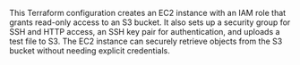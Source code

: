 This Terraform configuration creates an EC2 instance with an IAM role that grants read-only access to an S3 bucket. It also sets up a security group for SSH and HTTP access, an SSH key pair for authentication, and uploads a test file to S3. The EC2 instance can securely retrieve objects from the S3 bucket without needing explicit credentials. 
